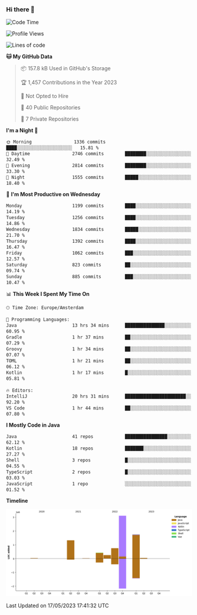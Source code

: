 ### Hi there 👋


<!--START_SECTION:waka-->
![Code Time](http://img.shields.io/badge/Code%20Time-3%2C214%20hrs%2052%20mins-blue)

![Profile Views](http://img.shields.io/badge/Profile%20Views-3-blue)

![Lines of code](https://img.shields.io/badge/From%20Hello%20World%20I%27ve%20Written-7.7%20million%20lines%20of%20code-blue)

**🐱 My GitHub Data** 

> 📦 157.8 kB Used in GitHub's Storage 
 > 
> 🏆 1,457 Contributions in the Year 2023
 > 
> 🚫 Not Opted to Hire
 > 
> 📜 40 Public Repositories 
 > 
> 🔑 7 Private Repositories 
 > 
**I'm a Night 🦉** 

```text
🌞 Morning                1336 commits        ████░░░░░░░░░░░░░░░░░░░░░   15.81 % 
🌆 Daytime                2746 commits        ████████░░░░░░░░░░░░░░░░░   32.49 % 
🌃 Evening                2814 commits        ████████░░░░░░░░░░░░░░░░░   33.30 % 
🌙 Night                  1555 commits        █████░░░░░░░░░░░░░░░░░░░░   18.40 % 
```
📅 **I'm Most Productive on Wednesday** 

```text
Monday                   1199 commits        ████░░░░░░░░░░░░░░░░░░░░░   14.19 % 
Tuesday                  1256 commits        ████░░░░░░░░░░░░░░░░░░░░░   14.86 % 
Wednesday                1834 commits        █████░░░░░░░░░░░░░░░░░░░░   21.70 % 
Thursday                 1392 commits        ████░░░░░░░░░░░░░░░░░░░░░   16.47 % 
Friday                   1062 commits        ███░░░░░░░░░░░░░░░░░░░░░░   12.57 % 
Saturday                 823 commits         ██░░░░░░░░░░░░░░░░░░░░░░░   09.74 % 
Sunday                   885 commits         ███░░░░░░░░░░░░░░░░░░░░░░   10.47 % 
```


📊 **This Week I Spent My Time On** 

```text
🕑︎ Time Zone: Europe/Amsterdam

💬 Programming Languages: 
Java                     13 hrs 34 mins      ███████████████░░░░░░░░░░   60.95 % 
Gradle                   1 hr 37 mins        ██░░░░░░░░░░░░░░░░░░░░░░░   07.29 % 
Groovy                   1 hr 34 mins        ██░░░░░░░░░░░░░░░░░░░░░░░   07.07 % 
TOML                     1 hr 21 mins        ██░░░░░░░░░░░░░░░░░░░░░░░   06.12 % 
Kotlin                   1 hr 17 mins        █░░░░░░░░░░░░░░░░░░░░░░░░   05.81 % 

🔥 Editors: 
IntelliJ                 20 hrs 31 mins      ███████████████████████░░   92.20 % 
VS Code                  1 hr 44 mins        ██░░░░░░░░░░░░░░░░░░░░░░░   07.80 % 
```

**I Mostly Code in Java** 

```text
Java                     41 repos            ████████████████░░░░░░░░░   62.12 % 
Kotlin                   18 repos            ███████░░░░░░░░░░░░░░░░░░   27.27 % 
Shell                    3 repos             █░░░░░░░░░░░░░░░░░░░░░░░░   04.55 % 
TypeScript               2 repos             █░░░░░░░░░░░░░░░░░░░░░░░░   03.03 % 
JavaScript               1 repo              ░░░░░░░░░░░░░░░░░░░░░░░░░   01.52 % 
```



**Timeline**

![Lines of Code chart](https://raw.githubusercontent.com/powercasgamer/powercasgamer/master/assets/bar_graph.png)


 Last Updated on 17/05/2023 17:41:32 UTC
<!--END_SECTION:waka-->
